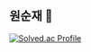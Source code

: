 ## 원순재 🌱

[![Solved.ac Profile](http://mazassumnida.wtf/api/v2/generate_badge?boj=haus)](https://solved.ac/haus/)
